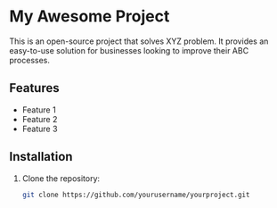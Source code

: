 # My Awesome Project

This is an open-source project that solves XYZ problem. It provides an easy-to-use solution for businesses looking to improve their ABC processes.

## Features

- Feature 1
- Feature 2
- Feature 3

## Installation

1. Clone the repository:
   ```bash
   git clone https://github.com/yourusername/yourproject.git

